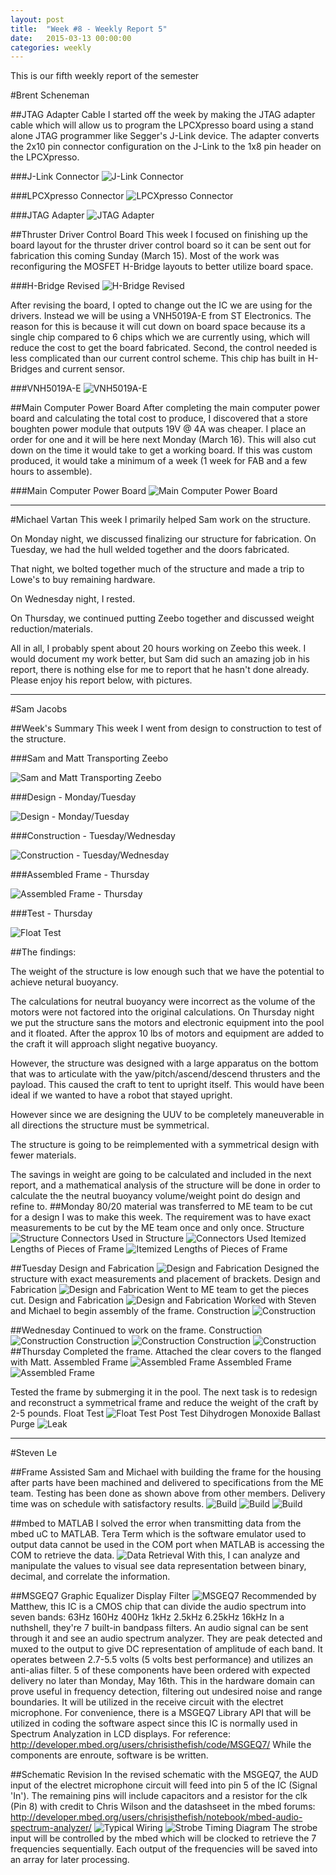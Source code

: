 ```yaml
---
layout: post
title:  "Week #8 - Weekly Report 5"
date:   2015-03-13 00:00:00
categories: weekly
---
```


This is our fifth weekly report of the semester

#Brent Scheneman

##JTAG Adapter Cable
I started off the week by making the JTAG adapter cable which will allow us to program the LPCXpresso board using a stand alone JTAG programmer like Segger's J-Link device. The adapter converts the 2x10 pin connector configuration on the J-Link to the 1x8 pin header on the LPCXpresso.

###J-Link Connector
![J-Link Connector](/images/JLinkPinOut.png)

###LPCXpresso Connector
![LPCXpresso Connector](/images/LPCXpressoProgPin.png)

###JTAG Adapter
![JTAG Adapter](/images/JTAG_Adapter.png)


##Thruster Driver Control Board
This week I focused on finishing up the board layout for the thruster driver control board so it can be sent out for fabrication this coming Sunday (March 15). Most of the work was reconfiguring the MOSFET H-Bridge layouts to better utilize board space. 

###H-Bridge Revised
![H-Bridge Revised](/images/RevisedThrusterOutputs.png)

After revising the board, I opted to change out the IC we are using for the drivers. Instead we will be using a VNH5019A-E from ST Electronics. The reason for this is because it will cut down on board space because its a single chip compared to 6 chips which we are currently using, which will reduce the cost to get the board fabricated. Second, the control needed is less complicated than our current control scheme. This chip has built in H-Bridges and current sensor.

###VNH5019A-E
![VNH5019A-E](/images/VNH5019A-E.png)

##Main Computer Power Board
After completing the main computer power board and calculating the total cost to produce, I discovered that a store boughten power module that outputs 19V @ 4A was cheaper. I place an order for one and it will be here next Monday (March 16). This will also cut down on the time it would take to get a working board. If this was custom produced, it would take a minimum of a week (1 week for FAB and a few hours to assemble).

###Main Computer Power Board
![Main Computer Power Board](/images/MainComputerPowerBoard.png)


---

#Michael Vartan
This week I primarily helped Sam work on the structure. 

On Monday night, we discussed finalizing our structure for fabrication. On Tuesday, we had the hull welded together and the doors fabricated. 

That night, we bolted together much of the structure and made a trip to Lowe's to buy remaining hardware. 

On Wednesday night, I rested.

On Thursday, we continued putting Zeebo together and discussed weight reduction/materials. 

All in all, I probably spent about 20 hours working on Zeebo this week. I would document my work better, but Sam did such an amazing job in his report, there is nothing else for me to report that he hasn't done already. Please enjoy his report below, with pictures. 

---

#Sam Jacobs

##Week's Summary
This week I went from design to construction to test of the structure. 

###Sam and Matt Transporting Zeebo

![Sam and Matt Transporting Zeebo](/images/samAndMatt.png)

###Design - Monday/Tuesday

![Design - Monday/Tuesday](/images/zeebo_connectors.png)

###Construction - Tuesday/Wednesday

![Construction - Tuesday/Wednesday](/images/const1.png)

###Assembled Frame - Thursday

![Assembled Frame - Thursday](/images/built1.png)

###Test - Thursday

![Float Test](/images/floatingZeebo.png)

##The findings:

The weight of the structure is low enough such that we have the potential to 
achieve netural buoyancy.

The calculations for neutral buoyancy were incorrect as the volume of the motors were not factored into the original calculations. On Thursday night we put the structure sans the motors and electronic equipment into the pool and it floated. After the approx 10 lbs of motors and equipment are added to the craft it will approach slight negative buoyancy. 

However, the structure was designed with a large apparatus on the bottom that was to articulate with the yaw/pitch/ascend/descend thrusters and the payload. This caused the craft to tent to upright itself. This would have been ideal if we wanted to have a robot that stayed upright.

However since we are designing the UUV to be completely maneuverable in all directions the structure must be symmetrical.

The structure is going to be reimplemented with a symmetrical design with fewer materials. 

The savings in weight are going to be calculated and included in the next report, and a mathematical analysis of the structure will be done in order to calculate the the neutral buoyancy volume/weight point do design and refine to.
##Monday
80/20 material was transferred to ME team to be cut for a design I was to make this week. The requirement was to have exact measurements to be cut by the ME team once and only once.
Structure
![Structure](/images/zeeboStructure.png)
Connectors Used in Structure
![Connectors Used](/images/zeebo_connectors.png)
Itemized Lengths of Pieces of Frame
![Itemized Lengths of Pieces of Frame](/images/80_20_Lengths_Catalog.png)


##Tuesday
Design and Fabrication
![Design and Fabrication](/images/fab1.png)
Designed the structure with exact measurements and placement of brackets.
Design and Fabrication
![Design and Fabrication](/images/fab2.png)
Went to ME team to get the pieces cut.
Design and Fabrication
![Design and Fabrication](/images/fab3.png)
Worked with Steven and Michael to begin assembly of the frame.
Construction
![Construction](/images/const1.png)

##Wednesday
Continued to work on the frame.
Construction
![Construction](/images/const2.png)
Construction
![Construction](/images/const3.png)
Construction
![Construction](/images/const4.png)
##Thursday
Completed the frame. Attached the clear covers to the flanged with Matt.
Assembled Frame
![Assembled Frame](/images/built2.png)
Assembled Frame
![Assembled Frame](/images/built3.png)

Tested the frame by submerging it in the pool. The next task is to redesign and reconstruct a symmetrical frame and reduce the weight of the craft by 2-5 pounds.
Float Test
![Float Test](/images/floatingZeebo2.png)
Post Test Dihydrogen Monoxide Ballast Purge
![Leak](/images/leak.png)

---

#Steven Le

##Frame
Assisted Sam and Michael with building the frame for the housing after parts have been machined and delivered to specifications from the ME team.  Testing has been done as shown above from other members.  Delivery time was on schedule with satisfactory results.
![Build](/images/work1.jpg)
![Build](/images/work2.jpg)
![Build](/images/work3.jpg)

##mbed to MATLAB
I solved the error when transmitting data from the mbed uC to MATLAB.  Tera Term which is the software emulator used to output data cannot be used in the COM port when MATLAB is accessing the COM to retrieve the data.
![Data Retrieval](/images/am_MATLAB_test.png)
With this, I can analyze and manipulate the values to visual see data representation between binary, decimal, and correlate the information.

##MSGEQ7 Graphic Equalizer Display Filter
![MSGEQ7](/images/am_msgeq7_block.png)
Recommended by Matthew, this IC is a CMOS chip that can divide the audio spectrum into seven bands: 
63Hz
160Hz
400Hz
1kHz
2.5kHz
6.25kHz
16kHz
In a nuthshell, they're 7 built-in bandpass filters.  An audio signal can be sent through it and see an audio spectrum analyzer.  They are peak detected and muxed to the output to give DC representation of amplitude of each band.  It operates between 2.7-5.5 volts (5 volts best performance) and utilizes an anti-alias filter.  5 of these components have been ordered with expected delivery no later than Monday, May 16th.  This in the hardware domain can prove useful in frequency detection, filtering out undesired noise and range boundaries.  It will be utilized in the receive circuit with the electret microphone.
For convenience, there is a MSGEQ7 Library API that will be utilized in coding the software aspect since this IC is normally used in Spectrum Analyzation in LCD displays.
For reference:
http://developer.mbed.org/users/chrisisthefish/code/MSGEQ7/
While the components are enroute, software is be written.

##Schematic Revision
In the revised schematic with the MSGEQ7, the AUD input of the electret microphone circuit will feed into pin 5 of the IC (Signal 'In').  The remaining pins will include capacitors and a resistor for the clk (Pin 8) with credit to Chris Wilson and the datashseet in the mbed forums: http://developer.mbed.org/users/chrisisthefish/notebook/mbed-audio-spectrum-analyzer/
![Typical Wiring](/images/am_msgeq7.png)
![Strobe Timing Diagram](/images/am_strobe.png)
The strobe input will be controlled by the mbed which will be clocked to retrieve the 7 frequencies sequentially.  Each output of the frequencies will be saved into an array for later processing.